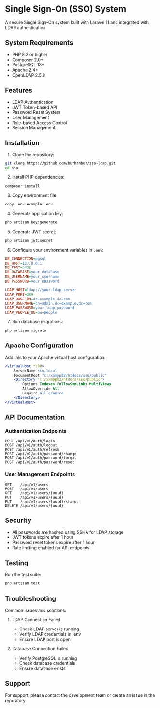 # Single Sign-On (SSO) System

A secure Single Sign-On system built with Laravel 11 and integrated with LDAP authentication.

## System Requirements

- PHP 8.2 or higher
- Composer 2.0+
- PostgreSQL 13+
- Apache 2.4+
- OpenLDAP 2.5.8

## Features

- LDAP Authentication
- JWT Token-based API
- Password Reset System
- User Management
- Role-based Access Control
- Session Management

## Installation

1. Clone the repository:
```bash
git clone https://github.com/burhanbur/sso-ldap.git
cd sso
```

2. Install PHP dependencies:
```bash
composer install
```

3. Copy environment file:
```bash
copy .env.example .env
```

4. Generate application key:
```bash
php artisan key:generate
```

5. Generate JWT secret:
```bash
php artisan jwt:secret
```

6. Configure your environment variables in `.env`:
```ini
DB_CONNECTION=pgsql
DB_HOST=127.0.0.1
DB_PORT=5432
DB_DATABASE=your_database
DB_USERNAME=your_username
DB_PASSWORD=your_password

LDAP_HOST=ldap://your-ldap-server
LDAP_PORT=389
LDAP_BASE_DN=dc=example,dc=com
LDAP_USERNAME=cn=admin,dc=example,dc=com
LDAP_PASSWORD=your_ldap_password
LDAP_PEOPLE_OU=ou=people
```

7. Run database migrations:
```bash
php artisan migrate
```

## Apache Configuration

Add this to your Apache virtual host configuration:

```apache
<VirtualHost *:80>
    ServerName sso.local
    DocumentRoot "c:/xampp82/htdocs/sso/public"
    <Directory "c:/xampp82/htdocs/sso/public">
        Options Indexes FollowSymLinks MultiViews
        AllowOverride All
        Require all granted
    </Directory>
</VirtualHost>
```

## API Documentation

### Authentication Endpoints

```
POST /api/v1/auth/login
POST /api/v1/auth/logout
POST /api/v1/auth/refresh
POST /api/v1/auth/password/change
POST /api/v1/auth/password/forgot
POST /api/v1/auth/password/reset
```

### User Management Endpoints

```
GET    /api/v1/users
POST   /api/v1/users
GET    /api/v1/users/{uuid}
PUT    /api/v1/users/{uuid}
PUT    /api/v1/users/{uuid}/status
DELETE /api/v1/users/{uuid}
```

## Security

- All passwords are hashed using SSHA for LDAP storage
- JWT tokens expire after 1 hour
- Password reset tokens expire after 1 hour
- Rate limiting enabled for API endpoints

## Testing

Run the test suite:

```bash
php artisan test
```

## Troubleshooting

Common issues and solutions:

1. LDAP Connection Failed
   - Check LDAP server is running
   - Verify LDAP credentials in .env
   - Ensure LDAP port is open

2. Database Connection Failed
   - Verify PostgreSQL is running
   - Check database credentials
   - Ensure database exists

## Support

For support, please contact the development team or create an issue in the repository.